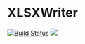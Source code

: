 # XLSXWriter
[![Build Status](https://travis-ci.com/Fizick1/Nopl.svg?branch=master)](https://travis-ci.com/Fizick1/Nopl)
[![](https://jitpack.io/v/Fizick1/Nopl.svg)](https://jitpack.io/#Fizick1/Nopl)
